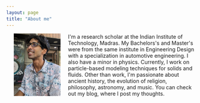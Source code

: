 ```yaml
---
layout: page
title: "About me"
---
```


  <img style="margin: 5 px 5 px 5 px 5 px; float: left;" src="pp3.jpg" width="125" hspace="20">
  
I'm a research scholar at the Indian Institute of Technology, Madras. My Bachelors's and Master's were from the same institute in Engineering Design with a specialization in automotive engineering. I also have a minor in physics. Currently, I work on particle-based modeling techniques for solids and fluids. Other than work, I'm passionate about ancient history, the evolution of religion, philosophy, astronomy, and music. You can check out my blog, where I post my thoughts.
